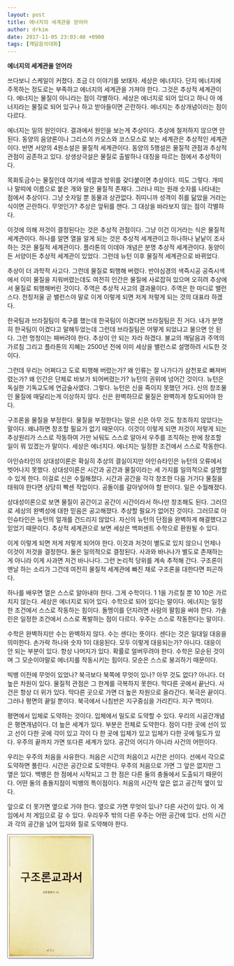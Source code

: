 ```yaml
---
layout: post
title: 에너지의 세계관을 얻어라
author: drkim
date: 2017-11-05 23:03:40 +0900
tags: [깨달음의대화]
---
```

 
**에너지의 세계관을 얻어라**

  


쓰다보니 스케일이 커졌다. 조금 더 이야기를 보태자. 세상은 에너지다. 단지 에너지에 주목하는 정도로는 부족하고 에너지의 세계관을 가져야 한다. 그것은 추상적 세계관이다. 에너지는 물질이 아니라는 점이 각별하다. 세상은 에너지로 되어 있다고 하니 아 에너지라는 물질로 되어 있구나 하고 받아들이면 곤란하다. 에너지는 추상개념이라는 점이 다르다.

  


에너지는 일의 원인이다. 결과에서 원인을 보는게 추상이다. 추상에 철저하지 않으면 안 된다. 동양의 음양론이나 그리스의 카오스와 코스모스로 보는 세계관은 추상적인 세계관이다. 반면 서양의 4원소설은 물질적 세계관이다. 동양의 5행설은 물질적 관점과 추상적 관점이 공존하고 있다. 상생상극설은 물질로 출발하나 대칭을 따르는 점에서 추상적이다. 

  


목화토금수는 물질인데 여기에 색깔과 방위를 갖다붙이면 추상이다. 띠도 그렇다. 개띠나 말띠에 이름으로 붙은 개와 말은 물질적 존재다. 그러나 띠는 원래 숫자를 나타내는 점에서 추상이다. 그냥 숫자일 뿐 동물과 상관없다. 쥐띠니까 성격이 쥐를 닮았을 거라는 식이면 곤란하다. 무엇인가? 추상은 앞뒤를 잰다. 그 대상을 바라보지 않는 점이 각별하다.

  


이것에 의해 저것이 결정된다는 것은 추상적 관점이다. 그냥 이건 이거라는 식은 물질적 세계관이다. 하나를 알면 열을 알게 되는 것은 추상적 세계관이고 하나하나 낱낱이 조사하는 것은 물질적 세계관이다. 플라톤의 이데아 개념은 분명 추상적 세계관이다. 동양이든 서양이든 추상적 세계관이 있었다. 그런데 뉴턴 이후 물질적 세계관으로 바뀌었다. 

  


추상이 더 과학적 사고다. 그런데 물질로 퇴행해 버렸다. 반야심경의 색즉시공 공즉시색에서 이미 물질을 지워버렸는데도 여전히 인간은 물질에 사로잡혀 있으며 오히려 추상에서 물질로 퇴행해버린 것이다. 주역은 추상적 사고의 결과물이다. 주역은 한 마디로 밸런스다. 천칭저울 곧 밸런스야 말로 이게 이렇게 되면 저게 저렇게 되는 것의 대표라 하겠다. 

  


한국팀과 브라질팀이 축구를 했는데 한국팀이 이겼다면 브라질팀은 진 거다. 내가 분명히 한국팀이 이겼다고 말해두었는데 그런데 브라질팀은 어떻게 되었냐고 물으면 안 된다. 그런 멍청이는 패버려야 한다. 추상이 안 되는 자라 하겠다. 불교의 깨달음과 주역의 가르침 그리고 플라톤의 지혜는 2500년 전에 이미 세상을 밸런스로 설명하려 시도한 것이다.

  


그런데 우리는 어쩌다고 도로 퇴행해 버렸는가? 왜 인류는 잘 나가다가 삼천포로 빠져버렸는가? 왜 인간은 단체로 바보가 되어버렸는가? 뉴턴의 권위에 넘어간 것이다. 뉴턴은 독실한 기독교도에 연금술사였다. 그렇다. 뉴턴은 신을 죽이지 못했던 거다. 신의 창조물인 물질에 매달리는게 이상하지 않다. 신은 완벽하므로 물질은 완벽하게 창도되어야 한다.

  


구조론을 물질을 부정한다. 물질을 부정한다는 말은 신은 아무 것도 창조하지 않았다는 말이다. 왜냐하면 창조할 필요가 없기 때문이다. 이것이 이렇게 되면 저것이 저렇게 되는 추상원리가 스스로 작동하여 가만 놔둬도 스스로 알아서 우주를 조직하는 판에 창조할 일이 뭐 있겠는가 말이다. 세상은 에너지다. 에너지는 일정한 조건에서 스스로 작동한다.

  


아인슈타인의 상대성이론은 확실히 추상의 결실이지만 아인슈타인은 뉴턴의 오류에서 벗어나지 못했다. 상대성이론은 시간과 공간과 물질이라는 세 가지를 일의적으로 설명할 수 있게 한다. 이걸로 신은 수월해졌다. 시간과 공간을 각각 창조한 다음 거기다 물질을 태워야 한다면 상당히 빡센 작업이다. 공돌이를 갈아넣어야 할 판이다. 일은 수월해졌다. 

  


상대성이론으로 보면 물질이 공간이고 공간이 시간이라서 하나만 창조해도 된다. 그러므로 세상의 완벽성에 대한 믿음은 공고해졌다. 추상할 필요가 없어진 것이다. 그러므로 아인슈타인은 뉴턴의 얼개를 건드리지 않았다. 자신의 뉴턴의 단점을 완벽하게 해결했다고 믿었기 때문이다. 추상적 세계관으로 보면 세상은 백퍼센트 수학으로 환원될 수 있다. 

  


이게 이렇게 되면 저게 저렇게 되어야 한다. 이것과 저것이 별도로 있지 않으니 언제나 이것이 저것을 결정한다. 둘은 일의적으로 결정된다. 사과와 바나나가 별도로 존재하는게 아니라 이게 사과면 저건 바나나다. 그런 논리적 당위를 계속 추적해 간다. 구조론이 맨날 하는 소리가 그건데 여전히 물질적 세계관에 빠진 채로 구조론을 대한다면 피곤하다.

  


하나를 배우면 열은 스스로 알아내야 한다. 그게 수학이다. 1 1을 가르칠 뿐 10 10은 가르치지 않는다. 세상은 에너지로 되어 있다. 수학으로 되어 있다는 말이다. 에너지는 일정한 조건에서 스스로 작동하는 힘이다. 돌멩이를 던지려면 사람의 팔힘을 써야 한다. 가솔린은 일정한 조건에서 스스로 폭발하는 점이 다르다. 우주는 스스로 작동한다는 말이다.

  


수학은 완벽하지만 수는 완벽하지 않다. 수는 센다는 뜻이다. 센다는 것은 일대일 대응을 의미한다. 손가락 하나와 숫자 1이 대응된다. 모두 이렇게 대응되는가? 아니다. 대응이 안 되는 부분이 있다. 항상 나머지가 있다. 확률로 얼버무려야 한다. 수학은 모순된 것이며 그 모순이야말로 에너지를 작동시키는 힘이다. 모순은 스스로 붕괴하기 때문이다. 

  


빅뱅 이전에 무엇이 있었나? 북극보다 북쪽에 무엇이 있나? 아무 것도 없다? 아니다. 더 높은 차원이 있다. 물질적 관점은 그 한계를 극복하지 못한다. 막다른 곳에서 끝난다. 사건은 항상 더 위가 있다. 막다른 곳으로 가면 더 높은 차원으로 올라간다. 북극은 끝이다. 그러나 평면의 끝일 뿐이다. 북극에서 나침반은 지구중심을 가리킨다. 지구 핵이다.

  


평면에서 입체로 도약하는 것이다. 입체에서 밀도로 도약할 수 있다. 우리의 시공간개념은 평면개념이다. 더 높은 세계가 있다. 부분은 전체로 도약한다. 점이 다한 곳에 선이 있고 선이 다한 곳에 각이 있고 각이 다 한 곳에 입체가 있고 입체가 다한 곳에 밀도가 있다. 우주의 끝까지 가면 또다른 세계가 있다. 공간의 어디가 아니라 사건의 어떤이다.

  


우리는 우주의 처음을 사유한다. 처음은 시간의 처음이고 시간은 선이다. 선에서 각으로 도약하면 풀린다. 시간은 공간으로 도약한다. 우주의 처음으로 가면 그 앞은 없지만 그 옆은 있다. 백뱅은 한 점에서 시작되고 그 한 점은 다른 둘의 충돌에서 도출되기 때문이다. 어떤 둘의 충돌지점이 빅뱅의 특이점이다. 처음의 시간적 앞은 없고 공간적 옆이 있다.

  


앞으로 더 못가면 옆으로 가야 한다. 옆으로 가면 무엇이 있나? 다른 사건이 있다. 이 게임에서 저 게임으로 갈 수 있다. 우리우주 밖의 다른 우주는 어떤 공간에 있다. 선의 시간과 각의 공간을 넘어 입자와 질로 도약해야 한다. 

  




![](/files/attach/images/198/693/902/0.jpg)